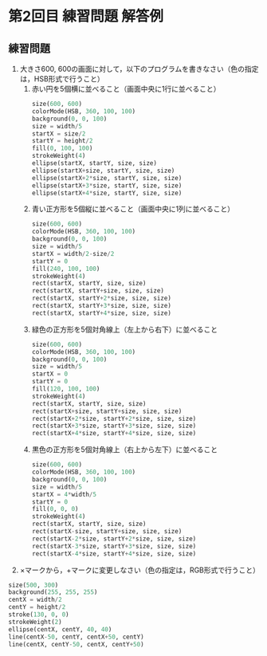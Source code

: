 # 第2回目 練習問題 解答例
## 練習問題
1. 大きさ600, 600の画面に対して，以下のプログラムを書きなさい（色の指定は，HSB形式で行うこと）
   1. 赤い円を5個横に並べること（画面中央に1行に並べること）
        ```python
        size(600, 600)
        colorMode(HSB, 360, 100, 100)
        background(0, 0, 100)
        size = width/5
        startX = size/2
        startY = height/2
        fill(0, 100, 100)
        strokeWeight(4)
        ellipse(startX, startY, size, size)
        ellipse(startX+size, startY, size, size)
        ellipse(startX+2*size, startY, size, size)
        ellipse(startX+3*size, startY, size, size)
        ellipse(startX+4*size, startY, size, size)
        ```
   2. 青い正方形を5個縦に並べること（画面中央に1列に並べること）
        ```python
        size(600, 600)
        colorMode(HSB, 360, 100, 100)
        background(0, 0, 100)
        size = width/5
        startX = width/2-size/2
        startY = 0
        fill(240, 100, 100)
        strokeWeight(4)
        rect(startX, startY, size, size)
        rect(startX, startY+size, size, size)
        rect(startX, startY+2*size, size, size)
        rect(startX, startY+3*size, size, size)
        rect(startX, startY+4*size, size, size)
        ```
    3. 緑色の正方形を5個対角線上（左上から右下）に並べること
        ```python
        size(600, 600)
        colorMode(HSB, 360, 100, 100)
        background(0, 0, 100)
        size = width/5
        startX = 0
        startY = 0
        fill(120, 100, 100)
        strokeWeight(4)
        rect(startX, startY, size, size)
        rect(startX+size, startY+size, size, size)
        rect(startX+2*size, startY+2*size, size, size)
        rect(startX+3*size, startY+3*size, size, size)
        rect(startX+4*size, startY+4*size, size, size)
        ```
    4. 黒色の正方形を5個対角線上（右上から左下）に並べること
        ```python
        size(600, 600)
        colorMode(HSB, 360, 100, 100)
        background(0, 0, 100)
        size = width/5
        startX = 4*width/5
        startY = 0
        fill(0, 0, 0)
        strokeWeight(4)
        rect(startX, startY, size, size)
        rect(startX-size, startY+size, size, size)
        rect(startX-2*size, startY+2*size, size, size)
        rect(startX-3*size, startY+3*size, size, size)
        rect(startX-4*size, startY+4*size, size, size)
        ```
2. ×マークから，+マークに変更しなさい（色の指定は，RGB形式で行うこと）
```python
size(500, 300)
background(255, 255, 255)
centX = width/2
centY = height/2
stroke(130, 0, 0)
strokeWeight(2)
ellipse(centX, centY, 40, 40)
line(centX-50, centY, centX+50, centY)
line(centX, centY-50, centX, centY+50)
```